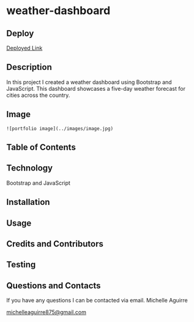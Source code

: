 # weather-dashboard

## Deploy

[Deployed Link](https://michelle-aguirre.github.io/weather-dashboard/)

## Description

In this project I created a weather dashboard using Bootstrap and JavaScript. This dashboard showcases a five-day weather forecast for cities across the country. 

## Image

	![portfolio image](../images/image.jpg)

## Table of Contents

## Technology

Bootstrap and JavaScript

## Installation

## Usage

## Credits and Contributors

## Testing

## Questions and Contacts

If you have any questions I can be contacted via email. 
Michelle Aguirre

[michelleaguirre875@gmail.com](mailto:michelleaguirre875@gmail.com)